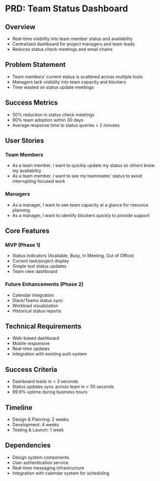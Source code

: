 # PRD: Team Status Dashboard

## Overview
- Real-time visibility into team member status and availability
- Centralized dashboard for project managers and team leads
- Reduces status check meetings and email chains

## Problem Statement
- Team members' current status is scattered across multiple tools
- Managers lack visibility into team capacity and blockers
- Time wasted on status update meetings

## Success Metrics
- 50% reduction in status check meetings
- 90% team adoption within 30 days
- Average response time to status queries < 2 minutes

## User Stories
### Team Members
- As a team member, I want to quickly update my status so others know my availability
- As a team member, I want to see my teammates' status to avoid interrupting focused work

### Managers
- As a manager, I want to see team capacity at a glance for resource planning
- As a manager, I want to identify blockers quickly to provide support

## Core Features
### MVP (Phase 1)
- Status indicators (Available, Busy, In Meeting, Out of Office)
- Current task/project display
- Simple text status updates
- Team view dashboard

### Future Enhancements (Phase 2)
- Calendar integration
- Slack/Teams status sync
- Workload visualization
- Historical status reports

## Technical Requirements
- Web-based dashboard
- Mobile responsive
- Real-time updates
- Integration with existing auth system

## Success Criteria
- Dashboard loads in < 3 seconds
- Status updates sync across team in < 30 seconds
- 99.9% uptime during business hours

## Timeline
- Design & Planning: 2 weeks
- Development: 4 weeks
- Testing & Launch: 1 week

## Dependencies
- Design system components
- User authentication service
- Real-time messaging infrastructure
- Integration with calendar system for scheduling
